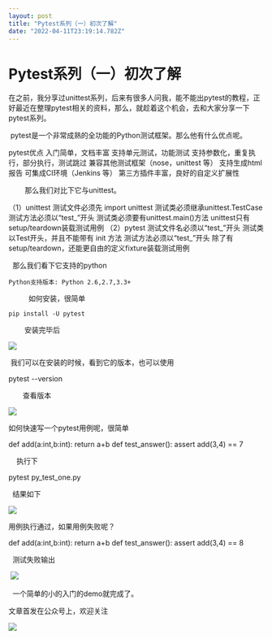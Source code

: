 ```yaml
---
layout: post
title: "Pytest系列（一）初次了解"
date: "2022-04-11T23:19:14.782Z"
---
```

Pytest系列（一）初次了解
===============

在之前，我分享过unittest系列，后来有很多人问我，能不能出pytest的教程，正好最近在整理pytest相关的资料，那么，就趁着这个机会，去和大家分享一下pytest系列。

 pytest是一个非常成熟的全功能的Python测试框架。那么他有什么优点呢。

pytest优点
入门简单，文档丰富
支持单元测试，功能测试
支持参数化，重复执行，部分执行，测试跳过
兼容其他测试框架（nose，unittest 等）
支持生成html报告
可集成CI环境（Jenkins 等）
第三方插件丰富，良好的自定义扩展性

　　 那么我们对比下它与unittest。

（1）unittest
测试文件必须先 import unittest
测试类必须继承unittest.TestCase
测试方法必须以“test\_”开头
测试类必须要有unittest.main()方法
unittest只有setup/teardown装载测试用例
（2）pytest
测试文件名必须以“test\_”开头
测试类以Test开头，并且不能带有 init 方法
测试方法必须以“test\_”开头
除了有setup/teardown，还能更自由的定义fixture装载测试用例

  那么我们看下它支持的python

    Python支持版本: Python 2.6,2.7,3.3+

          如何安装，很简单

    pip install -U pytest

        安装完毕后

![](https://img2022.cnblogs.com/blog/920110/202204/920110-20220412055513815-468712353.png)

 我们可以在安装的时候，看到它的版本，也可以使用

pytest --version

　　查看版本

![](https://img2022.cnblogs.com/blog/920110/202204/920110-20220412055545449-399766612.png)

如何快速写一个pytest用例呢，很简单

def add(a:int,b:int):
    return a+b
def test\_answer():
    assert add(3,4) == 7

    执行下

pytest py\_test\_one.py

  结果如下

![](https://img2022.cnblogs.com/blog/920110/202204/920110-20220412055635830-710058251.png)

用例执行通过，如果用例失败呢？

def add(a:int,b:int):
    return a+b
def test\_answer():
    assert add(3,4) == 8

  测试失败输出

 ![](https://img2022.cnblogs.com/blog/920110/202204/920110-20220412055725718-1294614882.png)

  一个简单的小的入门的demo就完成了。

文章首发在公众号上，欢迎关注

![](https://img2022.cnblogs.com/blog/920110/202204/920110-20220412055937129-350674575.png)
